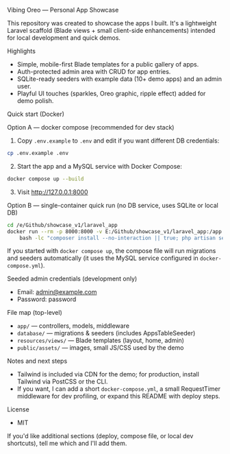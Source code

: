 Vibing Oreo — Personal App Showcase

This repository was created to showcase the apps I built. It's a lightweight Laravel scaffold (Blade views + small client-side enhancements) intended for local development and quick demos.

Highlights
- Simple, mobile-first Blade templates for a public gallery of apps.
- Auth-protected admin area with CRUD for app entries.
- SQLite-ready seeders with example data (10+ demo apps) and an admin user.
- Playful UI touches (sparkles, Oreo graphic, ripple effect) added for demo polish.

Quick start (Docker)

Option A — docker compose (recommended for dev stack)
1. Copy `.env.example` to `.env` and edit if you want different DB credentials:

```bash
cp .env.example .env
```

2. Start the app and a MySQL service with Docker Compose:

```bash
docker compose up --build
```

3. Visit http://127.0.0.1:8000

Option B — single-container quick run (no DB service, uses SQLite or local DB)
```bash
cd /e/Github/showcase_v1/laravel_app
docker run --rm -p 8000:8000 -v E:/Github/showcase_v1/laravel_app:/app -w /app php:8.2-cli \
	bash -lc "composer install --no-interaction || true; php artisan serve --host=0.0.0.0 --port=8000"
```

If you started with `docker compose up`, the compose file will run migrations and seeders automatically (it uses the MySQL service configured in `docker-compose.yml`).

Seeded admin credentials (development only)
- Email: admin@example.com
- Password: password

File map (top-level)
- `app/` — controllers, models, middleware
- `database/` — migrations & seeders (includes AppsTableSeeder)
- `resources/views/` — Blade templates (layout, home, admin)
- `public/assets/` — images, small JS/CSS used by the demo

Notes and next steps
- Tailwind is included via CDN for the demo; for production, install Tailwind via PostCSS or the CLI.
- If you want, I can add a short `docker-compose.yml`, a small RequestTimer middleware for dev profiling, or expand this README with deploy steps.

License
- MIT

If you'd like additional sections (deploy, compose file, or local dev shortcuts), tell me which and I'll add them.
